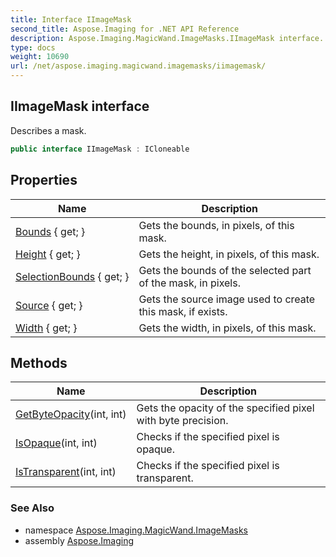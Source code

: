 ```yaml
---
title: Interface IImageMask
second_title: Aspose.Imaging for .NET API Reference
description: Aspose.Imaging.MagicWand.ImageMasks.IImageMask interface. Describes a mask
type: docs
weight: 10690
url: /net/aspose.imaging.magicwand.imagemasks/iimagemask/
---
```

## IImageMask interface

Describes a mask.

```csharp
public interface IImageMask : ICloneable
```

## Properties

| Name | Description |
| --- | --- |
| [Bounds](../../aspose.imaging.magicwand.imagemasks/iimagemask/bounds/) { get; } | Gets the bounds, in pixels, of this mask. |
| [Height](../../aspose.imaging.magicwand.imagemasks/iimagemask/height/) { get; } | Gets the height, in pixels, of this mask. |
| [SelectionBounds](../../aspose.imaging.magicwand.imagemasks/iimagemask/selectionbounds/) { get; } | Gets the bounds of the selected part of the mask, in pixels. |
| [Source](../../aspose.imaging.magicwand.imagemasks/iimagemask/source/) { get; } | Gets the source image used to create this mask, if exists. |
| [Width](../../aspose.imaging.magicwand.imagemasks/iimagemask/width/) { get; } | Gets the width, in pixels, of this mask. |

## Methods

| Name | Description |
| --- | --- |
| [GetByteOpacity](../../aspose.imaging.magicwand.imagemasks/iimagemask/getbyteopacity/)(int, int) | Gets the opacity of the specified pixel with byte precision. |
| [IsOpaque](../../aspose.imaging.magicwand.imagemasks/iimagemask/isopaque/)(int, int) | Checks if the specified pixel is opaque. |
| [IsTransparent](../../aspose.imaging.magicwand.imagemasks/iimagemask/istransparent/)(int, int) | Checks if the specified pixel is transparent. |

### See Also

* namespace [Aspose.Imaging.MagicWand.ImageMasks](../../aspose.imaging.magicwand.imagemasks/)
* assembly [Aspose.Imaging](../../)



